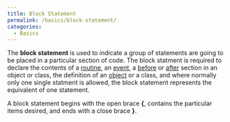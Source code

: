 ```yaml
---
title: Block Statement
permalink: /basics/block-statement/
categories: 
  - Basics
---
```


The **block statement** is used to indicate a group of statements are
going to be placed in a particular section of code. The block statment
is required to declare the contents of a [routine](/routines/),
an [event](/timers/events/), a [before](/properties/before/) or
[after](/properties/after/) section in an object or class, the definition
of an [object](/globals/object/) or a class, and
where normally only one single statment is allowed, the block statement
represents the equivalent of one statement.

A block statement begins with the open brace **{**, contains the
particular items desired, and ends with a close brace **}**.
